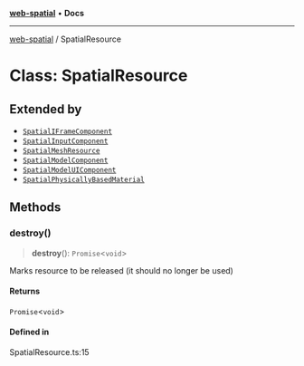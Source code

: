 [**web-spatial**](../README.md) • **Docs**

***

[web-spatial](../globals.md) / SpatialResource

# Class: SpatialResource

## Extended by

- [`SpatialIFrameComponent`](SpatialIFrameComponent.md)
- [`SpatialInputComponent`](SpatialInputComponent.md)
- [`SpatialMeshResource`](SpatialMeshResource.md)
- [`SpatialModelComponent`](SpatialModelComponent.md)
- [`SpatialModelUIComponent`](SpatialModelUIComponent.md)
- [`SpatialPhysicallyBasedMaterial`](SpatialPhysicallyBasedMaterial.md)

## Methods

### destroy()

> **destroy**(): `Promise`\<`void`\>

Marks resource to be released (it should no longer be used)

#### Returns

`Promise`\<`void`\>

#### Defined in

SpatialResource.ts:15
